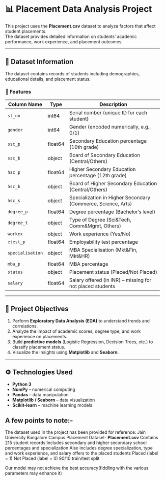 # 📊 Placement Data Analysis Project

This project uses the **Placement.csv** dataset to analyze factors that affect student placements.  
The dataset provides detailed information on students’ academic performance, work experience, and placement outcomes.  

---

## 📁 Dataset Information

The dataset contains records of students including demographics, educational details, and placement status.  

### 🔑 Features

| Column Name      | Type    | Description                                                  |
| ---------------- | ------- | ------------------------------------------------------------ |
| `sl_no`          | int64   | Serial number (unique ID for each student)                   |
| `gender`         | int64   | Gender (encoded numerically, e.g., 0/1)                      |
| `ssc_p`          | float64 | Secondary Education percentage (10th grade)                  |
| `ssc_b`          | object  | Board of Secondary Education (Central/Others)                |
| `hsc_p`          | float64 | Higher Secondary Education percentage (12th grade)           |
| `hsc_b`          | object  | Board of Higher Secondary Education (Central/Others)         |
| `hsc_s`          | object  | Specialization in Higher Secondary (Commerce, Science, Arts) |
| `degree_p`       | float64 | Degree percentage (Bachelor’s level)                         |
| `degree_t`       | object  | Type of Degree (Sci&Tech, Comm&Mgmt, Others)                 |
| `workex`         | object  | Work experience (Yes/No)                                     |
| `etest_p`        | float64 | Employability test percentage                                |
| `specialisation` | object  | MBA Specialisation (Mkt&Fin, Mkt&HR)                         |
| `mba_p`          | float64 | MBA percentage                                               |
| `status`         | object  | Placement status (Placed/Not Placed)                         |
| `salary`         | float64 | Salary offered (in INR) – missing for not placed students    |

---

## 🎯 Project Objectives

1. Perform **Exploratory Data Analysis (EDA)** to understand trends and correlations.  
2. Analyze the impact of academic scores, degree type, and work experience on placements.  
3. Build **predictive models** (Logistic Regression, Decision Trees, etc.) to classify placement status.  
4. Visualize the insights using **Matplotlib** and **Seaborn**.  

---

## ⚙️ Technologies Used

- **Python 3**  
- **NumPy** – numerical computing  
- **Pandas** – data manipulation  
- **Matplotlib / Seaborn** – data visualization  
- **Scikit-learn** – machine learning models  

## A few points to note:-

The dataset used in the project has been provided for reference: Jain University Bangalore Campus Placement Dataset- **Placement.csv** Contains 215 student records Includes secondary and higher secondary school percentages and specialization Also includes degree specialization, type and work experience, and salary offers to the placed students Placed (label = 1) Not Placed (label = 0) 90/10 train/test split

Our model may not achieve the best accuracy(fiddling with the various parameters may enhance it)